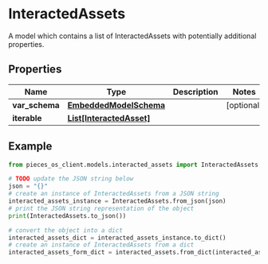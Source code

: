 # InteractedAssets

A model which contains a list of InteractedAssets with potentially additional properties.

## Properties

Name | Type | Description | Notes
------------ | ------------- | ------------- | -------------
**var_schema** | [**EmbeddedModelSchema**](EmbeddedModelSchema) |  | [optional] 
**iterable** | [**List[InteractedAsset]**](InteractedAsset) |  | 

## Example

```python
from pieces_os_client.models.interacted_assets import InteractedAssets

# TODO update the JSON string below
json = "{}"
# create an instance of InteractedAssets from a JSON string
interacted_assets_instance = InteractedAssets.from_json(json)
# print the JSON string representation of the object
print(InteractedAssets.to_json())

# convert the object into a dict
interacted_assets_dict = interacted_assets_instance.to_dict()
# create an instance of InteractedAssets from a dict
interacted_assets_form_dict = interacted_assets.from_dict(interacted_assets_dict)
```


